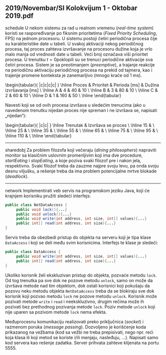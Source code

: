 2019/Novembar/SI Kolokvijum 1 - Oktobar 2019.pdf
--------------------------------------------------------------------------------
schedule
U  nekom  sistemu  za  rad  u  realnom  vremenu  (*real-time system*) koristi se  raspoređivanje  po  fiksnim prioritetima (*Fixed Priority Scheduling*, FPS) na jednom procesoru. U sistemu postoji četiri  periodična  procesa  čije  su  karakteristike  date  u  tabeli.  U  svakoj  aktivaciji  nekog periodičnog  procesa,  taj  proces  zahteva  izvršavanje  na  procesoru  dužine  koja  je  vrlo  malo manja  od  vrednosti  date  u  tabeli.  Veći  broj  označava  viši  prioritet  procesa.  U  trenutku  $t = 0$poklopili  su  se  trenuci  periodične  aktivacije  sva  četiri  procesa.  Sistem  je  sa  preotimanjem (*preemptive*),  a  trajanje  reakcije  na  periodičnu  aktivaciju  periodičnog  procesa  na  prekid  od tajmera, kao i trajenje promene konteksta je zanemarljivo (mnogo kraće od 1 ms).

\begin{tabular}{ |c|c|c|c| }
\hline
Proces & Prioritet & Perioda [ms] & Dužina izvršavanja [ms] \\
\hline
A & 4 & 40 & 10 \\
\hline
B & 3 & 80 & 10 \\
\hline
C & 2 & 60 & 10 \\
\hline
D & 1 & 160 & 50 \\
\hline
\end{tabular}

Navesti  koji  se  od  ovih  procesa  izvršava  u  sledećim  trenucima  (ako  u  navedenom  trenutku nijedan proces nije spreman i ne izvršava se, napisati „nijedan“): 

\begin{tabular}{ |c|c| }
\hline
Trenutak & Izvršava se proces \\
\hline
15 & \\
\hline
25 & \\
\hline
35 & \\
\hline
55 & \\
\hline
65 & \\
\hline
75 & \\
\hline
95 & \\
\hline
110 & \\
\hline
\end{tabular}

--------------------------------------------------------------------------------
sharedobj
Za  problem  filozofa  koji  večeraju  (*dining philosophers*)  napraviti  monitor  sa  klasičnim uslovnim promenljivim koji ima dve procedure, *startEating* i *stopEating*, a koje poziva svaki filozof pre i nakon jela, respektivno. Svaki filozof treba da zauzme najpre svoju levu, pa onda svoju desnu viljušku, a rešenje treba da ima problem potencijalne mrtve blokade (*deadlock*). 

--------------------------------------------------------------------------------
network
Implementirati  veb  servis  na  programskom  jeziku  Java,  koji  će  krajnjem  korisniku  pružiti  sledeći interfejs:
```java
public class NetDataAccess { 
     public void lock(){...} 
     public void unlock(){...} 
     public void write(int address, int size, int[] values){...}
     public int[] read(int address, int size){...} 
}
```
Servis treba da obezbedi pristup do objekta na serveru koji je tipa klase `DataAccess` i koji se deli među svim korisnicima. Interfejs te klase je sledeći:
```java
public class DataAccess { 
     public void write(int address, int size, int[] values){...}
     public int[] read(int address, int size){...} 
}
```
Ukoliko korisnik želi ekskluzivan pristup do objekta, pozvaće metodu `lock`. Od tog trenutka pa sve dok ne pozove metodu `unlock`, samo on može da izvršava metode nad tim objektom, dok ostali korisnici koji pokušaju da pozovu neku metodu objekta `NetDataAccess` treba da se blokiraju  sve  dok  korisnik  koji  pozvao  metodu  `lock`  ne  pozove  metodu  `unlock`.  Korisnik  može  pozivati  metode  `write`  i  `read`  i  neekskluzivno,  drugim  rečima  može  ih  pozivati  bez  prethodnog  pozivanja  metode  `lock`.  Poziv  metode  `unlock`  koji  nije  uparen  sa  pozivom  metode `lock` nema efekta.

Međuprocesnu  komunikaciju  realizovati  preko  priključnica  (*socket*)  i  razmenom  poruka  (*message passing*).  Dozvoljeno  je  korišćenje  koda  prikazanog  na  vežbama  (kod  sa  vežbi  ne  treba prepisivati, nego npr. reći koja klasa ili koji metod se koriste i/ili menjaju, nasleđuju, ...). Napisati  samo  kod  servera  kao  rešenje  zadatka.  Server  prihvata  zahteve  klijenata  na  portu  5555.
